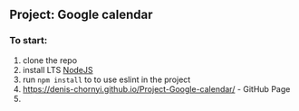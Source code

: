 ## Project: Google calendar

### To start:

1. clone the repo
2. install LTS [NodeJS](https://nodejs.org/en/)
3. run `npm install` to to use eslint in the project
4. https://denis-chornyi.github.io/Project-Google-calendar/ - GitHub Page
5. 
   
